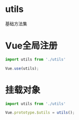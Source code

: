 # utils
基础方法集


# Vue全局注册

```javascript
import utils from './utils'

Vue.use(utils);
```
# 挂载对象

```javascript
import utils from './utils'

Vue.prototype.$utils = utils();
